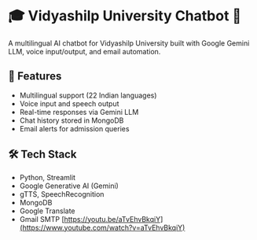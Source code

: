 # 🎓 Vidyashilp University Chatbot 🤖

A multilingual AI chatbot for Vidyashilp University built with Google Gemini LLM, voice input/output, and email automation.

## 🚀 Features
- Multilingual support (22 Indian languages)
- Voice input and speech output
- Real-time responses via Gemini LLM
- Chat history stored in MongoDB
- Email alerts for admission queries

## 🛠 Tech Stack
- Python, Streamlit
- Google Generative AI (Gemini)
- gTTS, SpeechRecognition
- MongoDB
- Google Translate
- Gmail SMTP
[https://youtu.be/aTvEhvBkqiY](https://www.youtube.com/watch?v=aTvEhvBkqiY)
